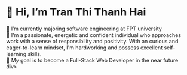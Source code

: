 <div>
<h1>👋 Hi, I’m Tran Thi Thanh Hai</h1>
🌱 I’m currently majoring software engineering at FPT university </br>
💚 I'm a passionate, energetic and confident individual who approaches work with a sense of responsibility and positivity. With an curious and eager-to-learn mindset, I'm hardworking and possess excellent self-learning skills.</br>
🎯 My goal is to become a Full-Stack Web Developer in the near future</br>
</div>div>
